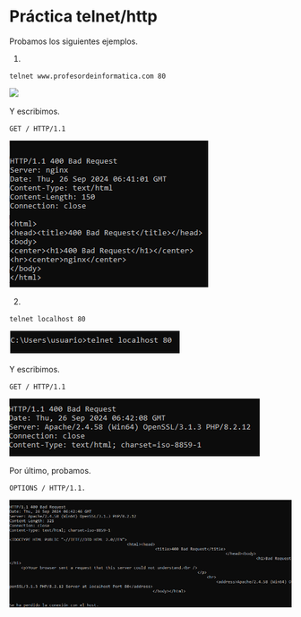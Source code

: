 # Práctica telnet/http

Probamos los siguientes ejemplos. 

1.
```
telnet www.profesordeinformatica.com 80
```

![](/imagen/1.png)

Y escribimos.

```
GET / HTTP/1.1
```

![](/img/intro/2.png)

2.
```
telnet localhost 80
```

![](/img/intro/3.png)

Y escribimos.

```
GET / HTTP/1.1
```

![](/img/intro/4.png)

Por último, probamos.

```
OPTIONS / HTTP/1.1.
```

![](/img/intro/5.png)
